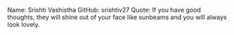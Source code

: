 Name: Srishti Vashistha
GitHub: srishtiv27
Quote: If you have good thoughts, they will shine out of your face like sunbeams and you will always look lovely.
